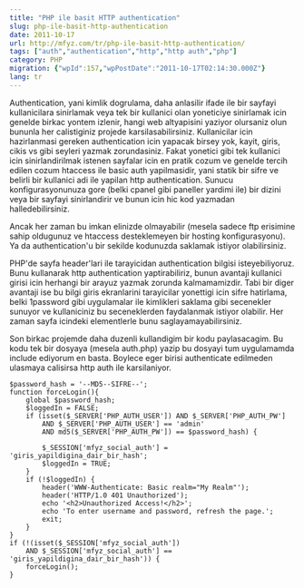 ```yaml
---
title: "PHP ile basit HTTP authentication"
slug: php-ile-basit-http-authentication
date: 2011-10-17
url: http://mfyz.com/tr/php-ile-basit-http-authentication/
tags: ["auth","authentication","http","http auth","php"]
category: PHP
migration: {"wpId":157,"wpPostDate":"2011-10-17T02:14:30.000Z"}
lang: tr
---
```


Authentication, yani kimlik dogrulama, daha anlasilir ifade ile bir sayfayi kullanicilara sinirlamak veya tek bir kullanici olan yoneticiye sinirlamak icin genelde birkac yontem izlenir, hangi web altyapisini yaziyor olursaniz olun bununla her calistiginiz projede karsilasabilirsiniz. Kullanicilar icin hazirlanmasi gereken authentication icin yapacak birsey yok, kayit, giris, cikis vs gibi seyleri yazmak zorundasiniz. Fakat yonetici gibi tek kullanici icin sinirlandirilmak istenen sayfalar icin en pratik cozum ve genelde tercih edilen cozum htaccess ile basic auth yapilmasidir, yani statik bir sifre ve belirli bir kullanici adi ile yapilan http authentication. Sunucu konfigurasyonunuza gore (belki cpanel gibi paneller yardimi ile) bir dizini veya bir sayfayi sinirlandirir ve bunun icin hic kod yazmadan halledebilirsiniz.

Ancak her zaman bu imkan elinizde olmayabilir (mesela sadece ftp erisimine sahip oldugunuz ve htaccess desteklemeyen bir hosting konfigurasyonu). Ya da authentication'u bir sekilde kodunuzda saklamak istiyor olabilirsiniz.

PHP'de sayfa header'lari ile tarayicidan authentication bilgisi isteyebiliyoruz. Bunu kullanarak http authentication yaptirabiliriz, bunun avantaji kullanici girisi icin herhangi bir arayuz yazmak zorunda kalmamamizdir. Tabi bir diger avantaji ise bu bilgi giris ekranlarini tarayicilar yonettigi icin sifre hatirlama, belki 1password gibi uygulamalar ile kimlikleri saklama gibi secenekler sunuyor ve kullaniciniz bu seceneklerden faydalanmak istiyor olabilir. Her zaman sayfa icindeki elementlerle bunu saglayamayabilirsiniz.

Son birkac projemde daha duzenli kullandigim bir kodu paylasacagim. Bu kodu tek bir dosyaya (mesela auth.php) yazip bu dosyayi tum uygulamamda include ediyorum en basta. Boylece eger birisi authenticate edilmeden ulasmaya calisirsa http auth ile karsilaniyor.

```
$password_hash = '--MD5--SIFRE--';
function forceLogin(){
    global $password_hash;
    $loggedIn = FALSE;
    if (isset($_SERVER['PHP_AUTH_USER']) AND $_SERVER['PHP_AUTH_PW']
        AND $_SERVER['PHP_AUTH_USER'] == 'admin'
        AND md5($_SERVER['PHP_AUTH_PW']) == $password_hash) {
        
        $_SESSION['mfyz_social_auth'] = 'giris_yapildigina_dair_bir_hash';
        $loggedIn = TRUE;
    }
    if (!$loggedIn) {
        header('WWW-Authenticate: Basic realm="My Realm"');
        header('HTTP/1.0 401 Unauthorized');
        echo '<h2>Unauthorized Access!</h2>';
        echo 'To enter username and password, refresh the page.';
        exit;
    }
}
if (!(isset($_SESSION['mfyz_social_auth'])
    AND $_SESSION['mfyz_social_auth'] == 'giris_yapildigina_dair_bir_hash')) {
    forceLogin();
}

```
